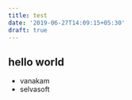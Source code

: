 ```yaml
---
title: test
date: '2019-06-27T14:09:15+05:30'
draft: true
---
```

## hello world

* vanakam
* selvasoft
